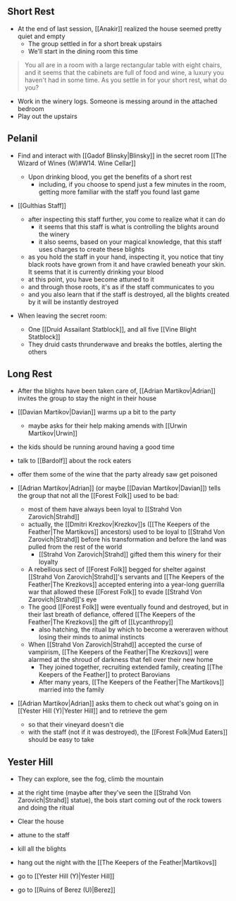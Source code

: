 ## Short Rest
- At the end of last session, [[Anakir]] realized the house seemed pretty quiet and empty
	- The group settled in for a short break upstairs
	- We'll start in the dining room this time
> You all are in a room with a large rectangular table with eight chairs, and it seems that the cabinets are full of food and wine, a luxury you haven't had in some time. As you settle in for your short rest, what do you?

- Work in the winery logs. Someone is messing around in the attached bedroom
- Play out the upstairs

## Pelanil
- Find and interact with [[Gadof Blinsky|Blinsky]] in the secret room [[The Wizard of Wines (W)#W14. Wine Cellar]]
	- Upon drinking blood, you get the benefits of a short rest
		- including, if you choose to spend just a few minutes in the room, getting more familiar with the staff you found last game

- [[Gulthias Staff]]
	- after inspecting this staff further, you come to realize what it can do
		- it seems that this staff is what is controlling the blights around the winery
		- it also seems, based on your magical knowledge, that this staff uses charges to create these blights
	- as you hold the staff in your hand, inspecting it, you notice that tiny black roots have grown from it and have crawled beneath your skin. It seems that it is currently drinking your blood
	- at this point, you have become attuned to it
	- and through those roots, it's as if the staff communicates to you
	- and you also learn that if the staff is destroyed, all the blights created by it will be instantly destroyed

- When leaving the secret room:
	- One [[Druid Assailant Statblock]], and all five [[Vine Blight Statblock]]
	- They druid casts thrunderwave and breaks the bottles, alerting the others


## Long Rest
- After the blights have been taken care of, [[Adrian Martikov|Adrian]] invites the group to stay the night in their house
- [[Davian Martikov|Davian]] warms up a bit to the party
	- maybe asks for their help making amends with [[Urwin Martikov|Urwin]]
- the kids should be running around having a good time
- talk to [[Bardolf]] about the rock eaters
- offer them some of the wine that the party already saw get poisoned

- [[Adrian Martikov|Adrian]] (or maybe [[Davian Martikov|Davian]]) tells the group that not all the [[Forest Folk]] used to be bad:
	- most of them have always been loyal to [[Strahd Von Zarovich|Strahd]]
	- actually, the [[Dmitri Krezkov|Krezkov]]s ([[The Keepers of the Feather|The Martikovs]] ancestors) used to be loyal to [[Strahd Von Zarovich|Strahd]] before his transformation and before the land was pulled from the rest of the world
		- [[Strahd Von Zarovich|Strahd]] gifted them this winery for their loyalty
	- A rebellious sect of [[Forest Folk]] begged for shelter against [[Strahd Von Zarovich|Strahd]]'s servants and [[The Keepers of the Feather|The Krezkovs]] accepted entering into a year-long guerrilla war that allowed these [[Forest Folk]] to evade [[Strahd Von Zarovich|Strahd]]'s eye
	- The good [[Forest Folk]] were eventually found and destroyed, but in their last breath of defiance, offered [[The Keepers of the Feather|The Krezkovs]] the gift of [[Lycanthropy]]
		- also hatching, the ritual by which to become a wereraven without losing their minds to animal instincts
	- When [[Strahd Von Zarovich|Strahd]] accepted the curse of vampirism, [[The Keepers of the Feather|The Krezkovs]] were alarmed at the shroud of darkness that fell over their new home
		- They joined together, recruiting extended family, creating [[The Keepers of the Feather]] to protect Barovians
		- After many years, [[The Keepers of the Feather|The Martikovs]] married into the family

- [[Adrian Martikov|Adrian]] asks them to check out what's going on in [[Yester Hill (Y)|Yester Hill]] and to retrieve the gem
	- so that their vineyard doesn't die
	- with the staff (not if it was destroyed), the [[Forest Folk|Mud Eaters]] should be easy to take

## Yester Hill
- They can explore, see the fog, climb the mountain
- at the right time (maybe after they've seen the [[Strahd Von Zarovich|Strahd]] statue), the bois start coming out of the rock towers and doing the ritual


- Clear the house
- attune to the staff
- kill all the blights
- hang out the night with the [[The Keepers of the Feather|Martikovs]]
- go to [[Yester Hill (Y)|Yester Hill]]
- go to [[Ruins of Berez (U)|Berez]]